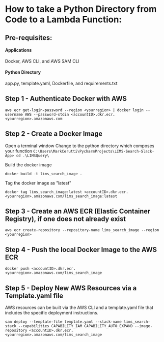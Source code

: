 # How to take a Python Directory from Code to a Lambda Function:
## Pre-requisites:
#### Applications
Docker, AWS CLI, and AWS SAM CLI
#### Python Directory
app.py, template.yaml, Dockerfile, and requirements.txt

## Step 1 - Authenticate Docker with AWS
`aws ecr get-login-password --region <yourregion> | docker login --username AWS --password-stdin <accountID>.dkr.ecr.<yourregion>.amazonaws.com`

## Step 2 - Create a Docker Image
Open a terminal window
Change to the python directory which composes your function
`C:\Users\MarkCerutti\PycharmProjects\LIMS-Search-Slack-App> cd .\LIMSQuery\`

Build the docker image

`docker build -t lims_search_image .`

Tag the docker image as "latest"

`docker tag lims_search_image:latest <accountID>.dkr.ecr.<yourregion>.amazonaws.com/lims_search_image:latest`

## Step 3 - Create an AWS ECR (Elastic Container Registry), if one does not already exist
`aws ecr create-repository --repository-name lims_search_image --region <yourregion>`

## Step 4 - Push the local Docker Image to the AWS ECR
`docker push <accountID>.dkr.ecr.<yourregion>.amazonaws.com/lims_search_image`

## Step 5 - Deploy New AWS Resources via a Template.yaml file
AWS resources can be built via the AWS CLI and a template.yaml file that includes the specific deployment instructions.

`sam deploy --template-file template.yaml --stack-name lims_search-stack --capabilities CAPABILITY_IAM CAPABILITY_AUTO_EXPAND --image-repository <accountID>.dkr.ecr.<yourregion>.amazonaws.com/lims_search_image`